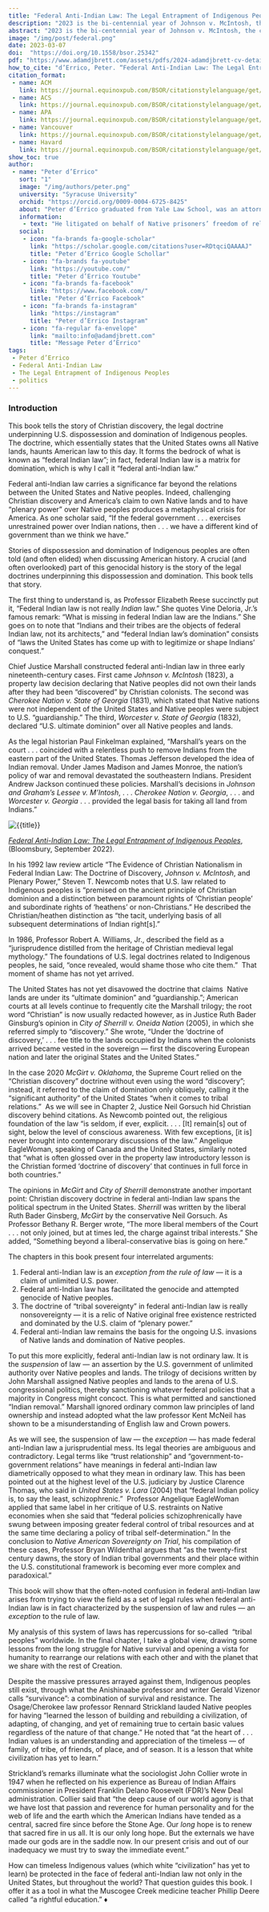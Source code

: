 ```yaml
---
title: "Federal Anti-Indian Law: The Legal Entrapment of Indigenous Peoples"
description: "2023 is the bi-centennial year of Johnson v. McIntosh, the case that put ‘Christian discovery’ into US property law in a way that simultaneously created ‘federal Indian law’: The 200th year since the imposition of domination on the basis of a religious and racist theory of humankind. A domination that two-hundred years later is still considered ‘law.’"
abstract: "2023 is the bi-centennial year of Johnson v. McIntosh, the case that put ‘Christian discovery’ into US property law in a way that simultaneously created ‘federal Indian law’: The 200th year since the imposition of domination on the basis of a religious and racist theory of humankind. A domination that two-hundred years later is still considered ‘law.’"
image: "/img/post/federal.png"
date: 2023-03-07
doi:  "https://doi.org/10.1558/bsor.25342"
pdf: "https://www.adamdjbrett.com/assets/pdfs/2024-adamdjbrett-cv-detailed-rev10-web.pdf"
how_to_cite: "d’Errico, Peter. “Federal Anti-Indian Law: The Legal Entrapment of Indigenous Peoples.” Canopy Forum, March 7, 2023."
citation_format: 
 - name: ACM
   link: https://journal.equinoxpub.com/BSOR/citationstylelanguage/get/acm-sig-proceedings?submissionId=25342&publicationId=24072&issueId=2679
 - name: ACS
   link: https://journal.equinoxpub.com/BSOR/citationstylelanguage/get/acs-nano?submissionId=25342&publicationId=24072&issueId=2679
 - name: APA
   link: https://journal.equinoxpub.com/BSOR/citationstylelanguage/get/apa?submissionId=25342&publicationId=24072&issueId=2679
 - name: Vancouver
   link: https://journal.equinoxpub.com/BSOR/citationstylelanguage/get/vancouver?submissionId=25342&publicationId=24072&issueId=2679
 - name: Havard
   link: https://journal.equinoxpub.com/BSOR/citationstylelanguage/get/harvard-cite-them-right?submissionId=25342&publicationId=24072&issueId=2679
show_toc: true
author: 
 - name: "Peter d’Errico"
   sort: "1"
   image: "/img/authors/peter.png"
   university: "Syracuse University"
   orchid: "https://orcid.org/0009-0004-6725-8425"
   about: "Peter d’Errico graduated from Yale Law School, was an attorney at Dinébe’iiná Náhiiłna be Agha’diit’ahii, Navajo Legal Services, and a founding professor of Legal Studies at the University of Massachusetts Amherst."
   information: 
    - text: "He litigated on behalf of Native prisoners’ freedom of religion; Mashpee Wampanoag fishing rights; Western Shoshone land rights; and other Indigenous cases."
   social:
    - icon: "fa-brands fa-google-scholar"
      link: "https://scholar.google.com/citations?user=RDtqciQAAAAJ"
      title: "Peter d’Errico Google Schollar"
    - icon: "fa-brands fa-youtube"
      link: "https://youtube.com/"
      title: "Peter d’Errico Youtube"
    - icon: "fa-brands fa-facebook"
      link: "https://www.facebook.com/"
      title: "Peter d’Errico Facebook"
    - icon: "fa-brands fa-instagram"
      link: "https://instagram"
      title: "Peter d’Errico Instagram"
    - icon: "fa-regular fa-envelope"
      link: "mailto:info@adamdjbrett.com"
      title: "Message Peter d’Errico"
tags: 
 - Peter d’Errico
 - Federal Anti-Indian Law
 - The Legal Entrapment of Indigenous Peoples
 - politics
---
```

### Introduction

This book tells the story of Christian discovery, the legal doctrine underpinning U.S. dispossession and domination of Indigenous peoples. The doctrine, which essentially states that the United States owns all Native lands, haunts American law to this day. It forms the bedrock of what is known as “federal Indian law”; in fact, federal Indian law is a matrix for domination, which is why I call it “federal anti-Indian law.” 

Federal anti-Indian law carries a significance far beyond the relations between the United States and Native peoples. Indeed, challenging Christian discovery and America’s claim to own Native lands and to have “plenary power” over Native peoples produces a metaphysical crisis for America. As one scholar said, “If the federal government . . . exercises unrestrained power over Indian nations, then . . . we have a different kind of government than we think we have.”

Stories of dispossession and domination of Indigenous peoples are often told (and often elided) when discussing American history. A crucial (and often overlooked) part of this genocidal history is the story of the legal doctrines underpinning this dispossession and domination. This book tells that story.

The first thing to understand is, as Professor Elizabeth Reese succinctly put it, “Federal Indian law is not really _Indian_ law.” She quotes Vine Deloria, Jr.’s famous remark: “What is missing in federal Indian law are the Indians.” She goes on to note that “Indians and their tribes are the objects of federal Indian law, not its architects,” and “federal Indian law’s domination” consists of “laws the United States has come up with to legitimize or shape Indians’ conquest.”  

Chief Justice Marshall constructed federal anti-Indian law in three early nineteenth-century cases. First came _Johnson v. McIntosh_ (1823), a property law decision declaring that Native peoples did not own their lands after they had been “discovered” by Christian colonists. The second was _Cherokee Nation v. State of Georgia_ (1831), which stated that Native nations were not independent of the United States and Native peoples were subject to U.S. “guardianship.” The third, _Worcester v. State of Georgia_ (1832), declared “U.S. ultimate dominion” over all Native peoples and lands. 

As the legal historian Paul Finkelman explained, “Marshall’s years on the court . . . coincided with a relentless push to remove Indians from the eastern part of the United States. Thomas Jefferson developed the idea of Indian removal. Under James Madison and James Monroe, the nation’s policy of war and removal devastated the southeastern Indians. President Andrew Jackson continued these policies. Marshall’s decisions in _Johnson and Graham’s Lessee v. M’Intosh_, . . . _Cherokee Nation v. Georgia_, . . . and _Worcester v. Georgia_ . . . provided the legal basis for taking all land from Indians.”

![{{title}}](/img/post/indians.jpg)

_[Federal Anti-Indian Law: The Legal Entrapment of Indigenous Peoples](https://www.abc-clio.com/products/A6462C/)_, (Bloomsbury, September 2022).

In his 1992 law review article “The Evidence of Christian Nationalism in Federal Indian Law: The Doctrine of Discovery, _Johnson v. McIntosh_, and Plenary Power,” Steven T. Newcomb notes that U.S. law related to Indigenous peoples is “premised on the ancient principle of Christian dominion and a distinction between paramount rights of ‘Christian people’ and subordinate rights of ‘heathens’ or non-Christians.” He described the Christian/heathen distinction as “the tacit, underlying basis of all subsequent determinations of Indian right\[s\].”

In 1986, Professor Robert A. Williams, Jr., described the field as a “jurisprudence distilled from the heritage of Christian medieval legal mythology.” The foundations of U.S. legal doctrines related to Indigenous peoples, he said, “once revealed, would shame those who cite them.”  That moment of shame has not yet arrived. 

The United States has not yet disavowed the doctrine that claims  Native lands are under its “ultimate dominion” and “guardianship.”; American courts at all levels continue to frequently cite the Marshall trilogy; the root word “Christian” is now usually redacted however, as in Justice Ruth Bader Ginsburg’s opinion in _City of Sherrill v. Oneida Nation_ (2005), in which she referred simply to “discovery.” She wrote, “Under the ‘doctrine of discovery,’ . . . fee title to the lands occupied by Indians when the colonists arrived became vested in the sovereign — first the discovering European nation and later the original States and the United States.”

In the case 2020 _McGirt v. Oklahoma_, the Supreme Court relied on the “Christian discovery” doctrine without even using the word “discovery”; instead, it referred to the claim of domination only obliquely, calling it the “significant authority” of the United States “when it comes to tribal relations.”  As we will see in Chapter 2, Justice Neil Gorsuch hid Christian discovery behind citations. As Newcomb pointed out, the religious foundation of the law “is seldom, if ever, explicit. . . . \[It\] remain\[s\] out of sight, below the level of conscious awareness. With few exceptions, \[it is\] never brought into contemporary discussions of the law.” Angelique EagleWoman, speaking of Canada and the United States, similarly noted that “what is often glossed over in the property law introductory lesson is the Christian formed ‘doctrine of discovery’ that continues in full force in both countries.”

The opinions in _McGirt_ and _City of Sherrill_ demonstrate another important point: Christian discovery doctrine in federal anti-Indian law spans the political spectrum in the United States. _Sherrill_ was written by the liberal Ruth Bader Ginsberg, _McGirt_ by the conservative Neil Gorsuch. As Professor Bethany R. Berger wrote, “The more liberal members of the Court . . . not only joined, but at times led, the charge against tribal interests.” She added, “Something beyond a liberal-conservative bias is going on here.” 

The chapters in this book present four interrelated arguments: 

1.  Federal anti-Indian law is an _exception from the rule of law_ — it is a claim of unlimited U.S. power. 
2.  Federal anti-Indian law has facilitated the genocide and attempted genocide of Native peoples. 
3.  The doctrine of “tribal sovereignty” in federal anti-Indian law is really nonsovereignty — it is a relic of Native original free existence restricted and dominated by the U.S. claim of “plenary power.”
4.  Federal anti-Indian law remains the basis for the ongoing U.S. invasions of Native lands and domination of Native peoples. 

To put this more explicitly, federal anti-Indian law is not ordinary law. It is the _suspension_ of law — an assertion by the U.S. government of unlimited authority over Native peoples and lands. The trilogy of decisions written by John Marshall assigned Native peoples and lands to the arena of U.S. congressional politics, thereby sanctioning whatever federal policies that a majority in Congress might concoct. This is what permitted and sanctioned “Indian removal.” Marshall ignored ordinary common law principles of land ownership and instead adopted what the law professor Kent McNeil has shown to be a misunderstanding of English law and Crown powers. 

As we will see, the suspension of law — the _exception_ — has made federal anti-Indian law a jurisprudential mess. Its legal theories are ambiguous and contradictory. Legal terms like “trust relationship” and “government-to-government relations” have meanings in federal anti-Indian law diametrically opposed to what they mean in ordinary law. This has been pointed out at the highest level of the U.S. judiciary by Justice Clarence Thomas, who said in _United States v. Lara_ (2004) that “federal Indian policy is, to say the least, schizophrenic.”  Professor Angelique EagleWoman applied that same label in her critique of U.S. restraints on Native economies when she said that “federal policies schizophrenically have swung between imposing greater federal control of tribal resources and at the same time declaring a policy of tribal self-determination.” In the conclusion to _Native American Sovereignty on Trial_, his compilation of these cases, Professor Bryan Wildenthal argues that “as the twenty-first century dawns, the story of Indian tribal governments and their place within the U.S. constitutional framework is becoming ever more complex and paradoxical.” 

This book will show that the often-noted confusion in federal anti-Indian law arises from trying to view the field as a set of legal rules when federal anti-Indian law is in fact characterized by the suspension of law and rules — an _exception_ to the rule of law. 

My analysis of this system of laws has repercussions for so-called  “tribal peoples” worldwide. In the final chapter, I take a global view, drawing some lessons from the long struggle for Native survival and opening a vista for humanity to rearrange our relations with each other and with the planet that we share with the rest of Creation. 

Despite the massive pressures arrayed against them, Indigenous peoples still exist, through what the Anishinaabe professor and writer Gerald Vizenor calls “survivance”: a combination of survival and resistance. The Osage/Cherokee law professor Rennard Strickland lauded Native peoples for having “learned the lesson of building and rebuilding a civilization, of adapting, of changing, and yet of remaining true to certain basic values regardless of the nature of that change.” He noted that “at the heart of . . . Indian values is an understanding and appreciation of the timeless — of family, of tribe, of friends, of place, and of season. It is a lesson that white civilization has yet to learn.” 

Strickland’s remarks illuminate what the sociologist John Collier wrote in 1947 when he reflected on his experience as Bureau of Indian Affairs commissioner in President Franklin Delano Roosevelt (FDR)’s New Deal administration. Collier said that “the deep cause of our world agony is that we have lost that passion and reverence for human personality and for the web of life and the earth which the American Indians have tended as a central, sacred fire since before the Stone Age. Our _long_ hope is to renew that sacred fire in us all. It is our only long hope. But the externals we have made our gods are in the saddle now. In our present crisis and out of our inadequacy we must try to sway the immediate event.” 

How can timeless Indigenous values (which white “civilization” has yet to learn) be protected in the face of federal anti-Indian law not only in the United States, but throughout the world? That question guides this book. I offer it as a tool in what the Muscogee Creek medicine teacher Phillip Deere called “a rightful education.” ♦
